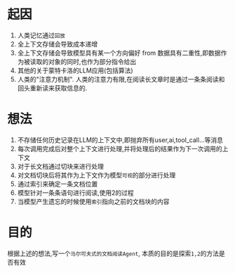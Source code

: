 # 起因
1. 人类记忆通过`回放`
2. 全上下文存储会导致成本递增
3. 全上下文存储会导致模型具有某一个方向偏好
    from 数据具有二重性,即数据作为被读取的对象的同时,也作为部分指令给出
4. 其他的关于蒙特卡洛的LLM应用(包括算法)
5. 人类的"注意力机制".
    人类的注意力有限,在阅读长文章时是通过一条条阅读和回头重新读来获取信息的.
# 想法
1. 不存储任何历史记录在LLM的上下文中,即抛弃所有user,ai,tool_call...等消息
2. 每次调用完成后对整个上下文进行处理,并将处理后的结果作为下一次调用的上下文
3. 对于长文档通过切块来进行处理
4. 对文档切块后将其作为上下文作为模型`可视`的部分进行处理
5. 通过索引来确定一条文档位置
6. 模型针对一条条语句进行阅读,使用2的过程
7. 当模型产生遗忘的时候使用`索引`指向之前的文档块的内容
# 目的
根据上述的想法,写一个`马尔可夫式的文档阅读Agent`,
本质的目的是探索`1,2`的方法是否有效
